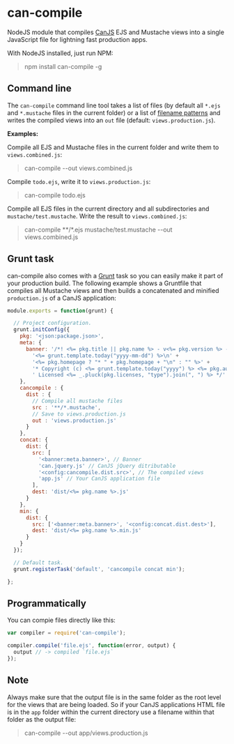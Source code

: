 # can-compile

NodeJS module that compiles [CanJS](http://canjs.us/) EJS and Mustache views into a single JavaScript file for lightning fast
production apps.

With NodeJS installed, just run NPM:

> npm install can-compile -g

## Command line

The `can-compile` command line tool takes a list of files (by default all `*.ejs` and `*.mustache` files in the current folder)
or a list of [filename patterns](https://github.com/isaacs/minimatch) and writes the compiled views into an `out` file
(default: `views.production.js`).

__Examples:__

Compile all EJS and Mustache files in the current folder and write them to `views.combined.js`:

> can-compile --out views.combined.js

Compile `todo.ejs`, write it to `views.production.js`:

> can-compile todo.ejs

Compile all EJS files in the current directory and all subdirectories and `mustache/test.mustache`.
Write the result to `views.combined.js`:

> can-compile **/*.ejs mustache/test.mustache --out views.combined.js

## Grunt task

can-compile also comes with a [Grunt](http://gruntjs.com) task so you can easily make it part of your production build.
The following example shows a Gruntfile that compiles all Mustache views and then builds a concatenated and minified `production.js`
of a CanJS application:

```javascript
module.exports = function(grunt) {

  // Project configuration.
  grunt.initConfig({
    pkg: '<json:package.json>',
    meta: {
      banner: '/*! <%= pkg.title || pkg.name %> - v<%= pkg.version %> - ' +
        '<%= grunt.template.today("yyyy-mm-dd") %>\n' +
        '<%= pkg.homepage ? "* " + pkg.homepage + "\n" : "" %>' +
        '* Copyright (c) <%= grunt.template.today("yyyy") %> <%= pkg.author.name %>;' +
        ' Licensed <%= _.pluck(pkg.licenses, "type").join(", ") %> */'
    },
    cancompile : {
      dist : {
        // Compile all mustache files
        src : '**/*.mustache',
        // Save to views.production.js
        out : 'views.production.js'
      }
    },
    concat: {
      dist: {
        src: [
          '<banner:meta.banner>', // Banner
          'can.jquery.js' // CanJS jQuery ditributable
          '<config:cancompile.dist.src>', // The compiled views
          'app.js' // Your CanJS application file
        ],
        dest: 'dist/<%= pkg.name %>.js'
      }
    },
    min: {
      dist: {
        src: ['<banner:meta.banner>', '<config:concat.dist.dest>'],
        dest: 'dist/<%= pkg.name %>.min.js'
      }
    }
  });

  // Default task.
  grunt.registerTask('default', 'cancompile concat min');

};
```

## Programmatically

You can compie files directly like this:

```javascript
var compiler = require('can-compile');

compiler.compile('file.ejs', function(error, output) {
  output // -> compiled `file.ejs`
});
```

## Note

Always make sure that the output file is in the same folder as the root level for the views that are being loaded.
So if your CanJS applications HTML file is in the `app` folder within the current directory use a filename within
that folder as the output file:

> can-compile --out app/views.production.js
